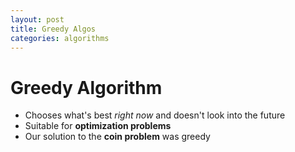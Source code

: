 ```yaml
---
layout: post
title: Greedy Algos
categories: algorithms
---
```


# Greedy Algorithm

- Chooses what's best _right now_ and doesn't look into the future
- Suitable for **optimization problems**
- Our solution to the **coin problem** was greedy 

